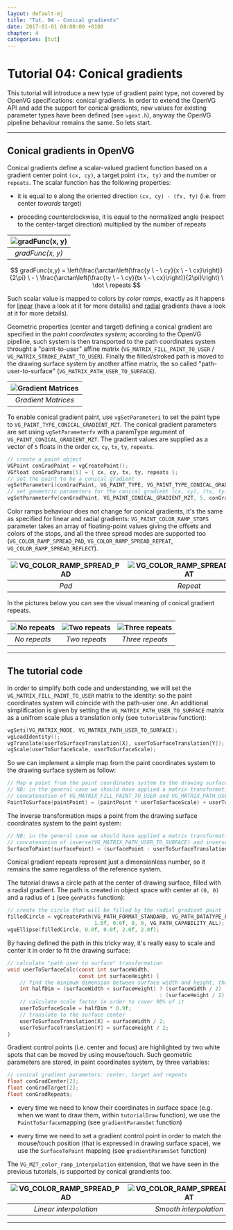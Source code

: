 ```yaml
---
layout: default-mj
title: "Tut. 04 - Conical gradients"
date: 2017-01-01 08:00:00 +0100
chapter: 4
categories: [tut]
---
```


# Tutorial 04: Conical gradients

This tutorial will introduce a new type of gradient paint type, not covered by OpenVG specifications: conical gradients.
In order to extend the OpenVG API and add the support for conical gradients, new values for existing parameter types have been defined (see `vgext.h`), anyway the OpenVG pipeline behaviour remains the same. So lets start.

---

## Conical gradients in OpenVG

Conical gradients define a scalar-valued gradient function based on a gradient center point `(cx, cy)`, a target point `(tx, ty)` and the number or `repeats`.
The scalar function has the following properties:

 - it is equal to `0` along the oriented direction `(cx, cy) - (fx, fy)` (i.e. from center *towards* target)

 - proceding counterclockwise, it is equal to the normalized angle (respect to the center-target direction) multiplied by the number of repeats

| ![gradFunc(x, y)]({{site.url}}/assets/images/tut04_congrad_func.png) | 
| :---: |
| *gradFunc(x, y)* | 

$$ gradFunc(x,y) = \left(\frac{\arctan\left(\frac{y \ - \ cy}{x \ - \ cx}\right)}{2\pi} \ - \ \frac{\arctan\left(\frac{ty \ - \ cy}{tx \ - \ cx}\right)}{2\pi}\right) \ \dot \ repeats $$

Such scalar value is mapped to colors by *color ramps*, exactly as it happens for [linear]({{site.url}}/docs/tut/002-linear-gradients.html) (have a look at it for more details) and [radial]({{site.url}}/docs/tut/003-radial-gradients.html) gradients (have a look at it for more details).

Geometric properties (center and target) defining a conical gradient are specified in the *paint coordinates system*; according to the OpenVG pipeline, such system is then transported to the path coordinates system throught a "paint-to-user" affine matrix (`VG_MATRIX_FILL_PAINT_TO_USER` / `VG_MATRIX_STROKE_PAINT_TO_USER`). Finally the filled/stroked path is moved to the drawing surface system by another affine matrix, the so called "path-user-to-surface" (`VG_MATRIX_PATH_USER_TO_SURFACE`).

| ![Gradient Matrices]({{site.url}}/assets/images/tut04_congrad_matrices.png) | 
| :---: |
| *Gradient Matrices* | 

To enable conical gradient paint, use `vgSetParameteri` to set the paint type to `VG_PAINT_TYPE_CONICAL_GRADIENT_MZT`.
The conical gradient parameters are set using `vgSetParameterfv` with a paramType argument of `VG_PAINT_CONICAL_GRADIENT_MZT`. The gradient values are supplied as a vector of `5` floats in the order `cx`, `cy`, `tx`, `ty`, `repeats`.

```c
// create a paint object
VGPaint conGradPaint = vgCreatePaint();
VGfloat conGradParams[5] = { cx, cy, tx, ty, repeats };
// set the paint to be a conical gradient
vgSetParameteri(conGradPaint, VG_PAINT_TYPE, VG_PAINT_TYPE_CONICAL_GRADIENT_MZT);
// set geometric parameters for the conical gradient (cx, cy), (tx, ty), repeats
vgSetParameterfv(conGradPaint, VG_PAINT_CONICAL_GRADIENT_MZT, 5, conGradParams);
```

Color ramps behaviour does not change for conical gradients, it's the same as specified for linear and radial gradients: `VG_PAINT_COLOR_RAMP_STOPS` parameter takes an array of floating-point values giving the offsets and colors of the stops, and all the three spread modes are supported too (`VG_COLOR_RAMP_SPREAD_PAD`, `VG_COLOR_RAMP_SPREAD_REPEAT`, `VG_COLOR_RAMP_SPREAD_REFLECT`).

| ![VG_COLOR_RAMP_SPREAD_PAD]({{site.url}}/assets/images/tut04_pad.png) | ![VG_COLOR_RAMP_SPREAD_REPEAT]({{site.url}}/assets/images/tut04_repeat.png) | ![VG_COLOR_RAMP_SPREAD_REFLECT]({{site.url}}/assets/images/tut04_reflect.png) |
| :---: | :---: | :---: |
| *Pad* | *Repeat* | *Reflect* |

In the pictures below you can see the visual meaning of conical gradient repeats.

| ![No repeats]({{site.url}}/assets/images/tut04_one_rep.png) | ![Two repeats]({{site.url}}/assets/images/tut04_two_rep.png) | ![Three repeats]({{site.url}}/assets/images/tut04_three_rep.png) |
| :---: | :---: | :---: |
| *No repeats* | *Two repeats* | *Three repeats* |

---

## The tutorial code

In order to simplify both code and understanding, we will set the `VG_MATRIX_FILL_PAINT_TO_USER` matrix to the identity: so the paint coordinates system will coincide with the path-user one.
An additional simplification is given by setting the `VG_MATRIX_PATH_USER_TO_SURFACE` matrix as a unifrom scale plus a translation only (see `tutorialDraw` function):

```c
vgSeti(VG_MATRIX_MODE, VG_MATRIX_PATH_USER_TO_SURFACE);
vgLoadIdentity();
vgTranslate(userToSurfaceTranslation[X], userToSurfaceTranslation[Y]);
vgScale(userToSurfaceScale, userToSurfaceScale);
```

So we can implement a simple map from the paint coordinates system to the drawing surface system as follow:

```c
// Map a point from the paint coordinates system to the drawing surface system.
// NB: in the general case we should have applied a matrix transformation given by the
// concatenation of VG_MATRIX_FILL_PAINT_TO_USER and VG_MATRIX_PATH_USER_TO_SURFACE
PaintToSurface(paintPoint) = (paintPoint * userToSurfaceScale) + userToSurfaceTranslation
```

The inverse transformation maps a point from the drawing surface coordinates system to the paint system:

```c
// NB: in the general case we should have applied a matrix transformation given by the
// concatenation of inverse(VG_MATRIX_PATH_USER_TO_SURFACE) and inverse(VG_MATRIX_FILL_PAINT_TO_USER).
SurfaceToPaint(surfacePoint) = (surfacePoint - userToSurfaceTranslation) / userToSurfaceScale
```

Conical gradient repeats represent just a dimensionless number, so it remains the same regardless of the reference system.

The tutorial draws a circle path at the center of drawing surface, filled with a radial gradient.
The path is created in object space with center at `(0, 0)` and a radius of `1` (see `genPaths` function):

```c
// create the circle that will be filled by the radial gradient paint
filledCircle = vgCreatePath(VG_PATH_FORMAT_STANDARD, VG_PATH_DATATYPE_F,
                            1.0f, 0.0f, 0, 0, VG_PATH_CAPABILITY_ALL);
vguEllipse(filledCircle, 0.0f, 0.0f, 2.0f, 2.0f);
```

By having defined the path in this tricky way, it's really easy to scale and center it in order to fit the drawing surface:

```c
// calculate "path user to surface" transformation
void userToSurfaceCalc(const int surfaceWidth,
                       const int surfaceHeight) {
    // find the minimum dimension between surface width and height, then halve it
    int halfDim = (surfaceWidth < surfaceHeight) ? (surfaceWidth / 2) 
                                                 : (surfaceHeight / 2);
    // calculate scale factor in order to cover 90% of it
    userToSurfaceScale = halfDim * 0.9f;
    // translate to the surface center
    userToSurfaceTranslation[X] = surfaceWidth / 2;
    userToSurfaceTranslation[Y] = surfaceHeight / 2;
}
```

Gradient control points (i.e. center and focus) are highlighted by two white spots that can be moved by using mouse/touch.
Such geometric parameters are stored, in paint coordinates system, by three variables:

```c
// conical gradient parameters: center, target and repeats
float conGradCenter[2];
float conGradTarget[2];
float conGradRepeats;
```

 - every time we need to know their coordinates in surface space (e.g. when we want to draw them, within `tutorialDraw` function), we use the `PaintToSurface`mapping (see `gradientParamsGet` function)
 
 - every time we need to set a gradient control point in order to match the mouse/touch position (that is expressed in drawing surface space), we use the `SurfaceToPaint` mapping (see `gradientParamsSet` function)

The `VG_MZT_color_ramp_interpolation` extension, that we have seen in the previous tutorials, is supported by conical grandients too.

| ![VG_COLOR_RAMP_SPREAD_PAD]({{site.url}}/assets/images/tut04_pad.png) | ![VG_COLOR_RAMP_SPREAD_REPEAT]({{site.url}}/assets/images/tut04_smooth.png) |
| :---: | :---: |
| *Linear interpolation* | *Smooth interpolation* |

---

